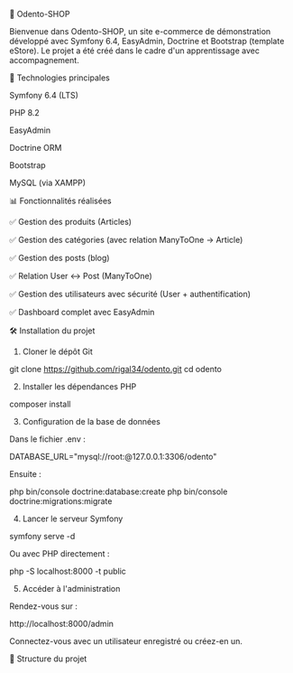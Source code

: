 🦷 Odento-SHOP

Bienvenue dans Odento-SHOP, un site e-commerce de démonstration développé avec Symfony 6.4, EasyAdmin, Doctrine et Bootstrap (template eStore). Le projet a été créé dans le cadre d'un apprentissage avec accompagnement.

🔧 Technologies principales

Symfony 6.4 (LTS)

PHP 8.2

EasyAdmin

Doctrine ORM

Bootstrap

MySQL (via XAMPP)

📊 Fonctionnalités réalisées

✅ Gestion des produits (Articles)

✅ Gestion des catégories (avec relation ManyToOne -> Article)

✅ Gestion des posts (blog)

✅ Relation User <-> Post (ManyToOne)

✅ Gestion des utilisateurs avec sécurité (User + authentification)

✅ Dashboard complet avec EasyAdmin

🛠️ Installation du projet

1. Cloner le dépôt Git

git clone https://github.com/rigal34/odento.git
cd odento

2. Installer les dépendances PHP

composer install

3. Configuration de la base de données

Dans le fichier .env :

DATABASE_URL="mysql://root:@127.0.0.1:3306/odento"

Ensuite :

php bin/console doctrine:database:create
php bin/console doctrine:migrations:migrate

4. Lancer le serveur Symfony

symfony serve -d

Ou avec PHP directement :

php -S localhost:8000 -t public

5. Accéder à l'administration

Rendez-vous sur :

http://localhost:8000/admin

Connectez-vous avec un utilisateur enregistré ou créez-en un.

📂 Structure du projet

